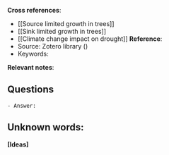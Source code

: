 **Cross references**: 
- [[Source limited growth in trees]]
- [[Sink limited growth in trees]]
-  [[Climate change impact on drought]]
**Reference**: 
- Source: Zotero library ()
- Keywords: 

**Relevant notes**:
 

**Questions**
- 
	- Answer:
**Unknown words**: 
- 

**[Ideas]**


